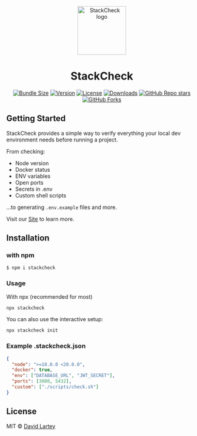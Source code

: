 <div align="center">
  <a href="https://stackcheck-seven.vercel.app">
    <picture>
      <source media="(prefers-color-scheme: dark)" srcset="https://github.com/davelart/stackcheck/blob/main/www/public/logo.png">
      <img alt="StackCheck logo" src="https://github.com/davelart/stackcheck/blob/main/www/public/logo.png" height="128">
    </picture>
  </a>
  <h1>StackCheck</h1>

[![Bundle Size](https://img.shields.io/bundlephobia/minzip/stackcheck?logo=npm&style=for-the-badge&labelColor=0000FF)](https://npmjs.com/package/stackcheck)
[![Version](https://img.shields.io/npm/v/stackcheck?logo=npm&style=for-the-badge&labelColor=000000)](https://npmjs.com/package/stackcheck)
[![License](https://img.shields.io/npm/l/stackcheck?logo=npm&style=for-the-badge&labelColor=000000)](https://npmjs.com/package/stackcheck/LICENSE.md)
[![Downloads](https://img.shields.io/npm/dm/stackcheck?logo=npm&style=for-the-badge&labelColor=000000)](https://npmjs.com/package/stackcheck)
[![GitHub Repo stars](https://img.shields.io/github/stars/davelart/stackcheck?style=for-the-badge&logo=github&labelColor=000000)](https://github.com/davelart/stackcheck)
[![GitHub Forks](https://img.shields.io/github/forks/davelart/stackcheck?style=for-the-badge&logo=github&labelColor=000000)](https://github.com/davelart/stackcheck)

</div>

## Getting Started

StackCheck provides a simple way to verify everything your local dev environment needs before running a project.

From checking:
- Node version
- Docker status
- ENV variables
- Open ports
- Secrets in .env
- Custom shell scripts

...to generating `.env.example` files and more.

Visit our [Site](https://stackcheck-seven.vercel.app) to learn more.

## Installation

### with npm
```sh filename="shell" copy
$ npm i stackcheck
```

### Usage
With npx (recommended for most)

```sh filename="shell" copy
npx stackcheck
```

You can also use the interactive setup:

```sh filename="shell" copy
npx stackcheck init
```

### Example .stackcheck.json

```json
{
  "node": ">=18.0.0 <20.0.0",
  "docker": true,
  "env": ["DATABASE_URL", "JWT_SECRET"],
  "ports": [3000, 5432],
  "custom": ["./scripts/check.sh"]
}
```

## License

MIT © [David Lartey](https://github.com/davelart)